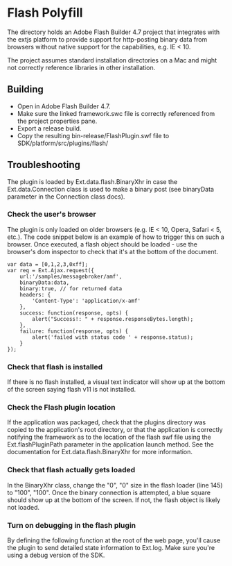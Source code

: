 # Flash Polyfill #

The directory holds an Adobe Flash Builder 4.7 project that integrates with the extjs platform to provide support for http-posting binary data from browsers without native support for the capabilities, e.g. IE < 10.

The project assumes standard installation directories on a Mac and might not correctly reference libraries in other installation.

## Building ##

* Open in Adobe Flash Builder 4.7.
* Make sure the linked framework.swc file is correctly referenced from the project properties pane.
* Export a release build.
* Copy the resulting bin-release/FlashPlugin.swf file to SDK/platform/src/plugins/flash/

## Troubleshooting ##

The plugin is loaded by Ext.data.flash.BinaryXhr in case the Ext.data.Connection class is used to make a binary post (see binaryData parameter in the Connection class docs).

### Check the user's browser ###
The plugin is only loaded on older browsers (e.g. IE < 10, Opera, Safari < 5, etc.). The code snippet below is an example of how to trigger this on such a browser. Once executed, a flash object should be loaded - use the browser's dom inspector to check that it's at the bottom of the document.

    var data = [0,1,2,3,0xff];
    var req = Ext.Ajax.request({
        url:'/samples/messagebroker/amf',
        binaryData:data,
        binary:true, // for returned data
        headers: {
            'Content-Type': 'application/x-amf'
        },
        success: function(response, opts) {
            alert("Success!: " + response.responseBytes.length);
        },
        failure: function(response, opts) {
            alert('failed with status code ' + response.status);
        }
    });



### Check that flash is installed ###
If there is no flash installed, a visual text indicator will show up at the bottom of the screen saying flash v11 is not installed.

### Check the Flash plugin location ###
If the application was packaged, check that the plugins directory was
copied to the application's root directory, or that the application is
correctly notifying the framework as to the location of the flash swf
file using the Ext.flashPluginPath parameter in the application launch
method. See the documentation for Ext.data.flash.BinaryXhr for more information.

### Check that flash actually gets loaded ###
In the BinaryXhr class, change the "0", "0" size in the flash loader (line 145) to "100", "100". Once the binary connection is attempted, a blue square should show up at the bottom of the screen. If not, the flash object is likely not loaded.

### Turn on debugging in the flash plugin ###
By defining the following function at the root of the web page, you'll cause the plugin to send detailed state information to Ext.log. Make sure you're using a debug version of the SDK.
    <script type="text/javascript">
      debugPolyfill=function() {return true;};
    </script>

